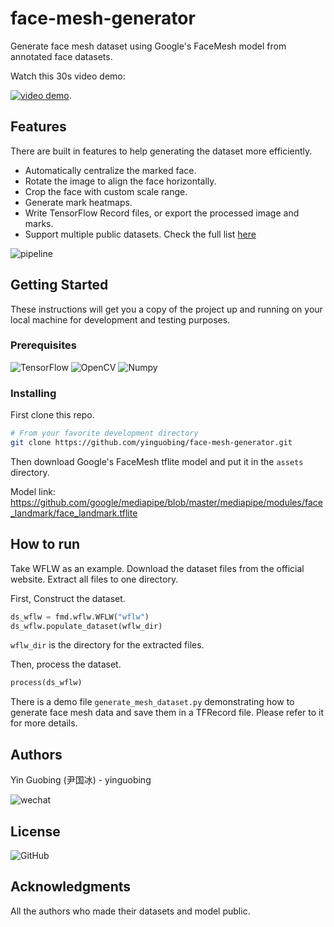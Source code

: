 # face-mesh-generator
Generate face mesh dataset using Google's FaceMesh model from annotated face datasets.

Watch this 30s video demo:

[![video demo](./docs/video-demo.jpg)](https://www.bilibili.com/video/BV1Jp4y1v7MY/).

## Features
There are built in features to help generating the dataset more efficiently.

- Automatically centralize the marked face.
- Rotate the image to align the face horizontally.
- Crop the face with custom scale range.
- Generate mark heatmaps.
- Write TensorFlow Record files, or export the processed image and marks.
- Support multiple public datasets. Check the full list [here](https://github.com/yinguobing/facial-landmark-dataset
)

![pipeline](./docs/processing-pipeline.jpg)

## Getting Started

These instructions will get you a copy of the project up and running on your local machine for development and testing purposes.

### Prerequisites
![TensorFlow](https://img.shields.io/badge/TensorFlow-v2.3-brightgreen)
![OpenCV](https://img.shields.io/badge/OpenCV-v4.3-brightgreen)
![Numpy](https://img.shields.io/badge/Numpy-v1.17-brightgreen)

### Installing
First clone this repo.

```bash
# From your favorite development directory
git clone https://github.com/yinguobing/face-mesh-generator.git
```

Then download Google's FaceMesh tflite model and put it in the `assets` directory.

Model link: https://github.com/google/mediapipe/blob/master/mediapipe/modules/face_landmark/face_landmark.tflite

## How to run
Take WFLW as an example. Download the dataset files from the official website. Extract all files to one directory.

First, Construct the dataset.
```python
ds_wflw = fmd.wflw.WFLW("wflw")
ds_wflw.populate_dataset(wflw_dir)
```
`wflw_dir` is the directory for the extracted files.

Then, process the dataset.
```python
process(ds_wflw)
```

There is a demo file `generate_mesh_dataset.py` demonstrating how to generate face mesh data and save them in a TFRecord file. Please refer to it for more details.

## Authors
Yin Guobing (尹国冰) - yinguobing

![wechat](docs/wechat.png)

## License
![GitHub](https://img.shields.io/github/license/yinguobing/face-mesh-generator)

## Acknowledgments
All the authors who made their datasets and model public.
